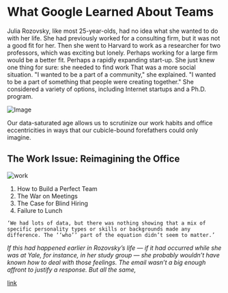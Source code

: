 # What Google Learned About Teams

Julia Rozovsky, like most 25-year-olds, had no idea what she wanted to do with her life. She had previously worked for a consulting firm, but it was not a good fit for her. Then she went to Harvard to work as a researcher for two professors, which was exciting but lonely. Perhaps working for a large firm would be a better fit. Perhaps a rapidly expanding start-up. She just knew one thing for sure: she needed to find work That was a more social situation. "I wanted to be a part of a community," she explained. "I wanted to be a part of something that people were creating together." She considered a variety of options, including Internet startups and a Ph.D. program.

![Image](https://centralcounties.ca/wp-content/uploads/Social-Networking.jpg)

Our data-saturated age allows us to scrutinize our work habits and office eccentricities in ways that our cubicle-bound forefathers could only imagine.


## The Work Issue: Reimagining the Office
![work](https://encrypted-tbn0.gstatic.com/images?q=tbn:ANd9GcQmdD-mALWU194k27-751ENdIMu73LarOhRnQ&usqp=CAU)

1. How to Build a Perfect Team
2. The War on Meetings
3. The Case for Blind Hiring
4. Failure to Lunch

```
‘We had lots of data, but there was nothing showing that a mix of specific personality types or skills or backgrounds made any difference. The ‘‘who’’ part of the equation didn’t seem to matter.’
```

*If this had happened earlier in Rozovsky’s life — if it had occurred while she was at Yale, for instance, in her study group — she probably wouldn’t have known how to deal with those feelings. The email wasn’t a big enough affront to justify a response. But all the same,*

   [link](https://www.nytimes.com/2016/02/28/magazine/what-google-learned-from-its-quest-to-build-the-perfect-team.html)


